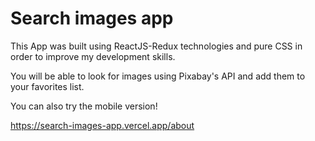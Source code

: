 # Search images app

This App was built using ReactJS-Redux technologies and pure CSS in order to improve my development skills.

You will be able to look for images using Pixabay's API and add them to your favorites list.

You can also try the mobile version!

https://search-images-app.vercel.app/about

